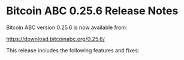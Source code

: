 # Bitcoin ABC 0.25.6 Release Notes

Bitcoin ABC version 0.25.6 is now available from:

  <https://download.bitcoinabc.org/0.25.6/>

This release includes the following features and fixes:
